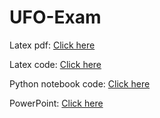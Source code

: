 # UFO-Exam

Latex pdf: [Click here](LatexClassifier.pdf)

Latex code: [Click here](LatexClassifier.tex)

Python notebook code: [Click here](ClassifiersNotebook.ipynb)

PowerPoint: [Click here](SupervisedClassifiersComparison.pptx)
